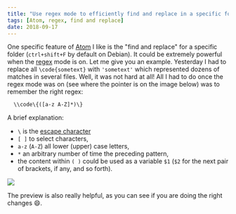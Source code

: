 ```yaml
---
title: "Use regex mode to efficiently find and replace in a specific folder with Atom"
tags: [Atom, regex, find and replace]
date: 2018-09-17
---
```


One specific feature of [Atom](https://atom.io/) I like is the "find and replace" for a specific folder (`ctrl+shift+F` by default on Debian).
It could be extremely powerful when the [regex](https://regexr.com/) mode is on.
Let me give you an example. Yesterday I had to replace all `\code{sometext}`
with `'sometext'` which represented dozens of matches in several files.
Well, it was not hard at all! All I had to do once the regex mode was on (see
where the pointer is on the image below) was to remember the right
regex:

```
  \\code\{([a-z A-Z]*)\}
```

A brief explanation:

- `\` is the [escape character](https://en.wikipedia.org/wiki/Escape_character)
- `[ ]` to select characters,
- `a-z` (`A-Z`) all lower (upper) case letters,
- `*` an arbitrary number of time the preceding pattern,
- the content within `( )` could be used as a variable `$1` (`$2` for the next pair
  of brackets, if any, and so forth).

![](/notes/atom/regexMatches.png)

The preview is also really helpful, as you can see if you are doing the right changes :smile:.
